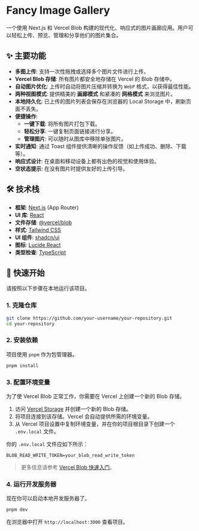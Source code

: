 # Fancy Image Gallery

一个使用 Next.js 和 Vercel Blob 构建的现代化、响应式的图片画廊应用。用户可以轻松上传、预览、管理和分享他们的图片集合。

## ✨ 主要功能

- **多图上传**: 支持一次性拖拽或选择多个图片文件进行上传。
- **Vercel Blob 存储**: 所有图片都安全地存储在 Vercel 的 Blob 存储中。
- **自动图片优化**: 上传时自动将图片压缩并转换为 `WebP` 格式，以获得最佳性能。
- **两种视图模式**: 提供精美的 **画廊模式** 和紧凑的 **网格模式** 来浏览图片。
- **本地持久化**: 已上传的图片列表会保存在浏览器的 Local Storage 中，刷新页面不丢失。
- **便捷操作**:
  - **一键下载**: 将所有图片打包下载。
  - **轻松分享**: 一键复制页面链接进行分享。
  - **管理图片**: 可以随时从图库中移除单张图片。
- **实时通知**: 通过 Toast 组件提供清晰的操作反馈（如上传成功、删除、下载等）。
- **响应式设计**: 在桌面和移动设备上都有出色的视觉和使用体验。
- **空状态提示**: 在没有图片时提供友好的上传引导。

## 🛠️ 技术栈

- **框架**: [Next.js](https://nextjs.org/) (App Router)
- **UI 库**: [React](https://react.dev/)
- **文件存储**: [@vercel/blob](https://vercel.com/storage/blob)
- **样式**: [Tailwind CSS](https://tailwindcss.com/)
- **UI 组件**: [shadcn/ui](https://ui.shadcn.com/)
- **图标**: [Lucide React](https://lucide.dev/)
- **类型检查**: [TypeScript](https://www.typescriptlang.org/)

## 🚀 快速开始

请按照以下步骤在本地运行该项目。

### 1. 克隆仓库

```bash
git clone https://github.com/your-username/your-repository.git
cd your-repository
```

### 2. 安装依赖

项目使用 `pnpm` 作为包管理器。

```bash
pnpm install
```

### 3. 配置环境变量

为了使 Vercel Blob 正常工作，你需要在 Vercel 上创建一个新的 Blob 存储。

1.  访问 [Vercel Storage](https://vercel.com/dashboard/stores) 并创建一个新的 Blob 存储。
2.  将项目连接到该存储。Vercel 会自动提供所需的环境变量。
3.  从 Vercel 项目设置中复制环境变量，并在你的项目根目录下创建一个 `.env.local` 文件。

你的 `.env.local` 文件应如下所示：

```env
BLOB_READ_WRITE_TOKEN=your_blob_read_write_token
```

> 更多信息请参考 [Vercel Blob 快速入门](https://vercel.com/docs/storage/vercel-blob/quickstart)。

### 4. 运行开发服务器

现在你可以启动本地开发服务器了。

```bash
pnpm dev
```

在浏览器中打开 `http://localhost:3000` 查看项目。

